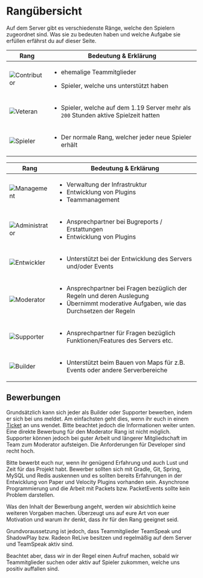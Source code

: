 # Rangübersicht

Auf dem Server gibt es verschiedenste Ränge, welche den Spielern zugeordnet sind.
Was sie zu bedeuten haben und welche Aufgabe sie erfüllen erfährst du auf dieser Seite.

<tabs>

<tab title="Spieler Ränge" >

| Rang                            | Bedeutung & Erklärung                                                                                |
|---------------------------------|------------------------------------------------------------------------------------------------------|
| ![Contributor](contributor.png) | <ul><li>ehemalige Teammitglieder</li></ul>  <ul><li>Spieler, welche uns unterstützt haben</li></ul>  |
| ![Veteran](veteran.png)         | <ul><li>Spieler, welche auf dem 1.19 Server mehr als `200` Stunden aktive Spielzeit hatten</li></ul> |
| ![Spieler](player.png)          | <ul><li>Der normale Rang, welcher jeder neue Spieler erhält </li></ul>                               ||

</tab>

<tab title="Team Ränge" >

| Rang                                | Bedeutung & Erklärung                                                                                                                                       |
|-------------------------------------|-------------------------------------------------------------------------------------------------------------------------------------------------------------|
| ![Management](management.png)       | <ul><li>Verwaltung der Infrastruktur</li><li>Entwicklung von Plugins</li><li>Teammanagement</li></ul>                                                       |
| ![Administrator](administrator.png) | <ul><li>Ansprechpartner bei Bugreports / Erstattungen</li><li>Entwicklung von Plugins</li></ul>                                                             |
| ![Entwickler](developer.png)        | <ul><li>Unterstützt bei der Entwicklung des Servers und/oder Events</li></ul>                                                                               |
| ![Moderator](moderator.png)         | <ul><li>Ansprechpartner bei Fragen bezüglich der Regeln und deren Auslegung</li><li>Übernimmt moderative Aufgaben, wie das Durchsetzen der Regeln</li></ul> |
| ![Supporter](supporter.png)         | <ul><li>Ansprechpartner für Fragen bezüglich Funktionen/Features des Servers etc.</li></ul>                                                                 |
| ![Builder](builder.png)             | <ul><li>Unterstützt beim Bauen von Maps für z.B. Events oder andere Serverbereiche</li></ul>                                                                ||

</tab>

</tabs>

## Bewerbungen

<deflist>
<def title="Bewerbung als Builder oder Supporter">
Grundsätzlich kann sich jeder als Builder oder Supporter bewerben, indem er sich bei uns meldet. 
Am einfachsten geht dies, wenn ihr euch in einem 
<a href="%tickets_channel%">Ticket</a>
an uns wendet. Bitte beachtet jedoch die Informationen weiter unten.
</def>
<def title="Bewerbung als Moderator">
Eine direkte Bewerbung für den Moderator Rang ist nicht möglich. Supporter können jedoch bei guter Arbeit und längerer Mitgliedschaft im Team zum Moderator aufsteigen.
</def>
<def title="Bewerbung als Developer">
Die Anforderungen für Developer sind recht hoch. 

Bitte bewerbt euch nur, wenn ihr genügend Erfahrung und auch Lust und Zeit
für das Projekt habt. Bewerber sollten sich mit Gradle, Git, Spring, MySQL und Redis auskennen und es sollten bereits
Erfahrungen in der Entwicklung von Paper und Velocity Plugins vorhanden sein. Asynchrone Programmierung und die Arbeit
mit Packets bzw. PacketEvents sollte kein Problem darstellen.
</def>
</deflist>

<note>
Was den Inhalt der Bewerbung angeht, werden wir absichtlich keine weiteren Vorgaben machen. Überzeugt uns auf eure Art von euer Motivation und warum ihr denkt, dass ihr für den Rang geeignet seid.

Grundvoraussetzung ist jedoch, dass Teammitglieder TeamSpeak und ShadowPlay bzw. Radeon ReLive besitzen und regelmäßig
auf dem
Server und TeamSpeak aktiv sind.

Beachtet aber, dass wir in der Regel einen Aufruf machen, sobald wir Teammitglieder suchen oder
aktiv auf Spieler zukommen, welche uns positiv auffallen sind.
</note>



